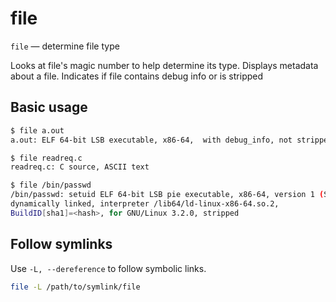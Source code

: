 # file

`file` — determine file type

Looks at file's magic number to help determine its type. Displays metadata about a file. Indicates if file contains debug info or is stripped

## Basic usage
```bash
$ file a.out
a.out: ELF 64-bit LSB executable, x86-64,  with debug_info, not stripped

$ file readreq.c
readreq.c: C source, ASCII text

$ file /bin/passwd
/bin/passwd: setuid ELF 64-bit LSB pie executable, x86-64, version 1 (SYSV),
dynamically linked, interpreter /lib64/ld-linux-x86-64.so.2,
BuildID[sha1]=<hash>, for GNU/Linux 3.2.0, stripped
```

## Follow symlinks
Use `-L, --dereference` to follow symbolic links.

```bash
file -L /path/to/symlink/file
```
